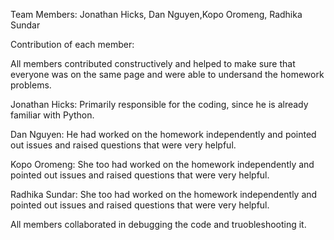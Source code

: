 Team Members: Jonathan Hicks, Dan Nguyen,Kopo Oromeng, Radhika Sundar

Contribution of each member:

All members contributed constructively and helped to make sure that everyone was on the same page and were able to undersand the homework problems.

Jonathan Hicks: Primarily responsible for the coding, since he is already familiar with Python.

Dan Nguyen: He had worked on the homework independently and pointed out issues and raised questions that were very helpful.

Kopo Oromeng: She too had worked on the homework independently and pointed out issues and raised questions that were very helpful.

Radhika Sundar: She too had worked on the homework independently and pointed out issues and raised questions that were very helpful.

All members collaborated in debugging the code and truobleshooting it.
